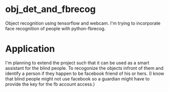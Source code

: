 # obj_det_and_fbrecog
Object recognition using tensorflow and webcam. I'm trying to incorporate face recognition of people with python-fbrecog.

# Application
I'm planning to extend the project such that it can be used as a smart assistant for the blind people.
To recogonize the objects infront of them and identify a person if they happen to be facebook friend of his or hers. 
(I know  that blind people might not use facebook so a guardian might have to provide the key for the fb account access.)
